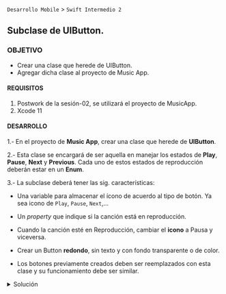 `Desarrollo Mobile` > `Swift Intermedio 2`
	
## Subclase de UIButton.

### OBJETIVO 

- Crear una clase que herede de UIButton.
- Agregar dicha clase al proyecto de Music App.

#### REQUISITOS 

1. Postwork de la sesión-02, se utilizará el proyecto de MusicApp.
2. Xcode 11

#### DESARROLLO

1.- En el proyecto de **Music App**, crear una clase que herede de **UIButton**.

2.- Esta clase se encargará de ser aquella en manejar los estados de **Play**, **Pause**, **Next** y **Previous**.
Cada uno de estos estados de reproducción deberán estar en un **Enum**.

3.- La subclase deberá tener las sig. características:

- Una variable para almacenar el ícono de acuerdo al tipo de botón. Ya sea icono de `Play`, `Pause`, `Next`,...

- Un *property* que indique si la canción está en reproducción.

- Cuando la canción esté en Reproducción, cambiar el **icono** a Pausa y viceversa. 

- Crear un Button **redondo**, sin texto y con fondo transparente o de color.

- Los botones previamente creados deben ser reemplazados con esta clase y su funcionamiento debe ser similar.

<details>
	<summary>Solución</summary>
	<p> Agrega aqui la solucion</p>
</details> 
